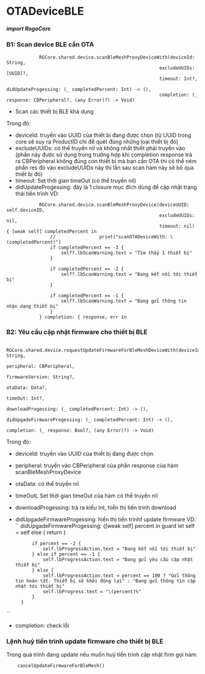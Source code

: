 

# OTADeviceBLE

##### import RogoCore

### B1: Scan device BLE cần OTA
```
            RGCore.shared.device.scanBleMeshProxyDeviceWith(deviceId: String,
                                                        excludeUUIDs: [UUID]?,
                                                        timeout: Int?,
                                                        didUpdateProgessing: (_ completedPercent: Int) -> (),
                                                        completion: (_ response: CBPeripheral?, (any Error)?) -> Void)
```

- Scan các thiết bị BLE khả dụng

Trong đó:
- deviceId: truyền vào UUID của thiết bị đang được chọn (từ UUID trong core sẽ suy ra ProductID chỉ để quét đúng những loại thiết bị đó)
- excludeUUIDs: có thể truyền nil và không nhất thiết phải truyền vào (phần này được sử dụng trong trường hợp khi completion response trả ra CBPeripheral không đúng con thiết bị mà bạn cần OTA thì có thể ném phần res đó vào excludeUUIDs này thì lần sau scan hàm này sẽ bỏ qua thiết bị đó)
- timeout: Set thời gian timeOut (có thể truyền nil)
- didUpdateProgessing: đây là 1 closure mục đích dùng để cập nhật trạng thái tiến trình VD:
```
            RGCore.shared.device.scanBleMeshProxyDevice(deviceUUID: self.deviceID,
                                                        excludeUUIDs: nil,
                                                        timeout: nil) { [weak self] completedPercent in
                //                print("scanOTADeviceWith: \(completedPercent)")
                if completedPercent == -3 {
                    self?.lbScanWarning.text = "Tìm thấy 1 thiết bị"
                }
                
                if completedPercent == -2 {
                    self?.lbScanWarning.text = "Đang kết nối tới thiết bị"
                }
                
                if completedPercent == -1 {
                    self?.lbScanWarning.text = "Đang gửi thông tin nhận dạng thiết bị"
                }
            } completion: { response, err in
```
        
### B2: Yêu cầu cập nhật firmware cho thiết bị BLE
```
        RGCore.shared.device.requestUpdateFirmwareForBleMeshDeviceWith(deviceId: String,
                                                                       peripheral: CBPeripheral,
                                                                       firmwareVersion: String?,
                                                                       otaData: Data?,
                                                                       timeOut: Int?,
                                                                       downloadProgessing: (_ completedPercent: Int) -> (),
                                                                       didUpgadeFirmwareProgessing: (_ completedPercent: Int) -> (),
                                                                       completion: (_ response: Bool?, (any Error)?) -> Void)
```
Trong đó:
- deviceId: truyền vào UUID của thiết bị đang được chọn
- peripheral: truyền vào CBPeripheral của phần response của hàm scanBleMeshProxyDevice
- otaData: có thể truyền nil
- timeOutL Set thời gian timeOut của hàm có thể truyền nil
- downloadProgessing: trả ra kiểu Int, hiển thị tiến trình download
- didUpgadeFirmwareProgessing: hiển thị tiến trinhf update firmware VD:
``
            didUpgadeFirmwareProgessing: {[weak self] percent in
            guard let self = self else {
                return
            }

            if percent == -2 {
                self.lbProgressAction.text = "Đang kết nối tới thiết bị"
            } else if percent == -1 {
                self.lbProgressAction.text = "Đang gửi yêu cầu cập nhật thiết bị"
            } else {
                self.lbProgressAction.text = percent == 100 ? "Gửi thông tin hoàn tất. Thiết bị sẽ khởi động lại" : "Đang gửi thông tin cập nhật tới thiết bị"
                self.lbProgress.text = "\(percent)%"
            }
        }
``
- completion: check lỗi

### Lệnh huỷ tiến trình update firmware cho thiết bị BLE

Trong quá trình đang update nếu muốn huỷ tiến trình cập nhật firm gọi hàm:

```
    cancelUpdateFirmwareForBleMesh()
```
